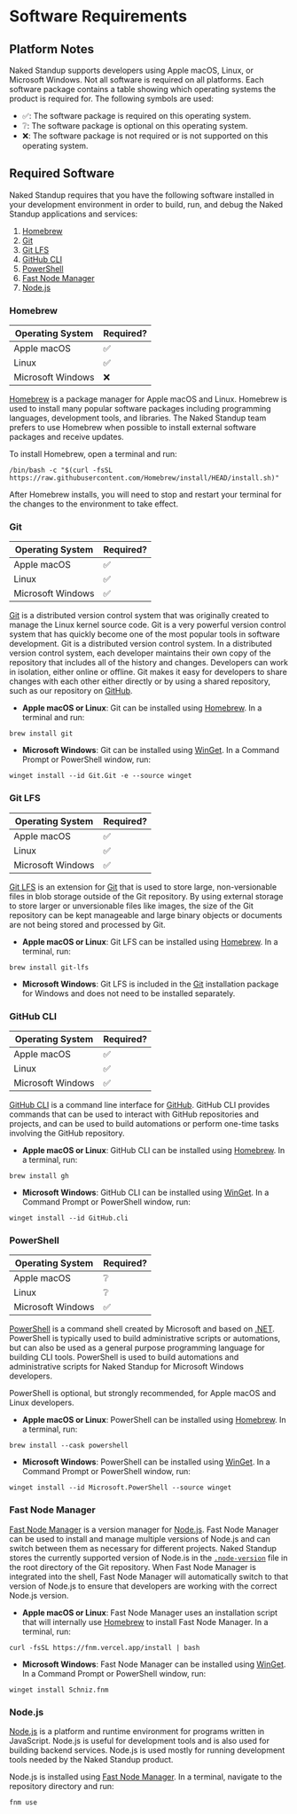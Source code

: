 # Software Requirements

## Platform Notes

Naked Standup supports developers using Apple macOS, Linux, or Microsoft Windows. Not all software is required on all platforms. Each software package contains a table showing which operating systems the product is required for. The following symbols are used:

- :white_check_mark:: The software package is required on this operating system.
- :grey_question:: The software package is optional on this operating system.
- :x:: The software package is not required or is not supported on this operating system.

## Required Software

Naked Standup requires that you have the following software installed in your development environment in order to build, run, and debug the Naked Standup applications and services:

1. [Homebrew](#homebrew)
1. [Git](#git)
1. [Git LFS](#git-lfs)
1. [GitHub CLI](#github-cli)
1. [PowerShell](#powershell)
1. [Fast Node Manager](#fast-node-manager)
1. [Node.js](#nodejs)

### Homebrew

| Operating System | Required? |
| ---------------- | --------- |
| Apple macOS | :white_check_mark: |
| Linux | :white_check_mark: |
| Microsoft Windows | :x: |

[Homebrew](https://brew.sh) is a package manager for Apple macOS and Linux. Homebrew is used to install many popular software packages including programming languages, development tools, and libraries. The Naked Standup team prefers to use Homebrew when possible to install external software packages and receive updates.

To install Homebrew, open a terminal and run:

    /bin/bash -c "$(curl -fsSL https://raw.githubusercontent.com/Homebrew/install/HEAD/install.sh)"

After Homebrew installs, you will need to stop and restart your terminal for the changes to the environment to take effect.

### Git

| Operating System | Required? |
| ---------------- | --------- |
| Apple macOS | :white_check_mark: |
| Linux | :white_check_mark: |
| Microsoft Windows | :white_check_mark: |

[Git](https://git-scm.com) is a distributed version control system that was originally created to manage the Linux kernel source code. Git is a very powerful version control system that has quickly become one of the most popular tools in software development. Git is a distributed version control system. In a distributed version control system, each developer maintains their own copy of the repository that includes all of the history and changes. Developers can work in isolation, either online or offline. Git makes it easy for developers to share changes with each other either directly or by using a shared repository, such as our repository on [GitHub](https://github.com).

- __Apple macOS or Linux__: Git can be installed using [Homebrew](#homebrew). In a terminal and run:

```shell
brew install git
```

- __Microsoft Windows__: Git can be installed using [WinGet](https://learn.microsoft.com/en-us/windows/package-manager/winget/). In a Command Prompt or PowerShell window, run:

```batch
winget install --id Git.Git -e --source winget
```

### Git LFS

| Operating System | Required? |
| ---------------- | --------- |
| Apple macOS | :white_check_mark: |
| Linux | :white_check_mark: |
| Microsoft Windows | :white_check_mark: |

[Git LFS](https://git-lfs.com/) is an extension for [Git](#git) that is used to store large, non-versionable files in blob storage outside of the Git repository. By using external storage to store larger or unversionable files like images, the size of the Git repository can be kept manageable and large binary objects or documents are not being stored and processed by Git.

- __Apple macOS or Linux__: Git LFS can be installed using [Homebrew](#homebrew). In a terminal, run:

```shell
brew install git-lfs
```

- __Microsoft Windows__: Git LFS is included in the [Git](#git) installation package for Windows and does not need to be installed separately.

### GitHub CLI

| Operating System | Required? |
| ---------------- | --------- |
| Apple macOS | :white_check_mark: |
| Linux | :white_check_mark: |
| Microsoft Windows | :white_check_mark: |

[GitHub CLI](https://cli.github.com) is a command line interface for [GitHub](https://github.com). GitHub CLI provides commands that can be used to interact with GitHub repositories and projects, and can be used to build automations or perform one-time tasks involving the GitHub repository.

- __Apple macOS or Linux__: GitHub CLI can be installed using [Homebrew](#homebrew). In a terminal, run:

```shell
brew install gh
```

- __Microsoft Windows__: GitHub CLI can be installed using [WinGet](https://learn.microsoft.com/en-us/windows/package-manager/winget/). In a Command Prompt or PowerShell window, run:

```batch
winget install --id GitHub.cli
```

### PowerShell

| Operating System | Required? |
| ---------------- | --------- |
| Apple macOS | :grey_question: |
| Linux | :grey_question: |
| Microsoft Windows | :white_check_mark: |

[PowerShell](https://learn.microsoft.com/en-us/powershell/scripting/overview) is a command shell created by Microsoft and based on [.NET](https://dotnet.microsoft.com). PowerShell is typically used to build administrative scripts or automations, but can also be used as a general purpose programming language for building CLI tools. PowerShell is used to build automations and administrative scripts for Naked Standup for Microsoft Windows developers.

PowerShell is optional, but strongly recommended, for Apple macOS and Linux developers.

- __Apple macOS or Linux__: PowerShell can be installed using [Homebrew](#homebrew). In a terminal, run:

```shell
brew install --cask powershell
```

- __Microsoft Windows__: PowerShell can be installed using [WinGet](https://learn.microsoft.com/en-us/windows/package-manager/winget/). In a Command Prompt or PowerShell window, run:

```batch
winget install --id Microsoft.PowerShell --source winget
```

### Fast Node Manager

[Fast Node Manager](https://github.com/Schniz/fnm) is a version manager for [Node.js](https://nodejs.org). Fast Node Manager can be used to install and manage multiple versions of Node.js and can switch between them as necessary for different projects. Naked Standup stores the currently supported version of Node.is in the [`.node-version`](../.node-version) file in the root directory of the Git repository. When Fast Node Manager is integrated into the shell, Fast Node Manager will automatically switch to that version of Node.js to ensure that developers are working with the correct Node.js version.

- __Apple macOS or Linux__: Fast Node Manager uses an installation script that will internally use [Homebrew](#homebrew) to install Fast Node Manager. In a terminal, run:

```shell
curl -fsSL https://fnm.vercel.app/install | bash
```

- __Microsoft Windows__: Fast Node Manager can be installed using [WinGet](https://learn.microsoft.com/en-us/windows/package-manager/winget/). In a Command Prompt or PowerShell window, run:

```batch
winget install Schniz.fnm
```

### Node.js

[Node.js](https://node.js) is a platform and runtime environment for programs written in JavaScript. Node.js is useful for development tools and is also used for building backend services. Node.js is used mostly for running development tools needed by the Naked Standup product.

Node.js is installed using [Fast Node Manager](#fast-node-manager). In a terminal, navigate to the repository directory and run:

```shell
fnm use
```
